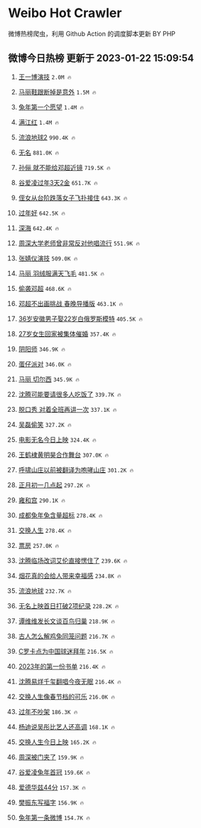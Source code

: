 # Weibo Hot Crawler 



微博热榜爬虫，利用 Github Action 的调度脚本更新 BY PHP 


## 微博今日热榜 更新于 2023-01-22 15:09:54 
1. [王一博演技](https://s.weibo.com/weibo?q=%23%E7%8E%8B%E4%B8%80%E5%8D%9A%E6%BC%94%E6%8A%80%23&t=31&band_rank=1&Refer=top) `2.0M 🔥` 

1. [马丽鞋跟断掉是意外](https://s.weibo.com/weibo?q=%E9%A9%AC%E4%B8%BD%E9%9E%8B%E8%B7%9F%E6%96%AD%E6%8E%89%E6%98%AF%E6%84%8F%E5%A4%96&t=31&band_rank=2&Refer=top) `1.5M 🔥` 

1. [兔年第一个愿望](https://s.weibo.com/weibo?q=%23%E5%85%94%E5%B9%B4%E7%AC%AC%E4%B8%80%E4%B8%AA%E6%84%BF%E6%9C%9B%23&t=31&band_rank=3&Refer=top) `1.4M 🔥` 

1. [满江红](https://s.weibo.com/weibo?q=%E6%BB%A1%E6%B1%9F%E7%BA%A2&t=31&band_rank=4&Refer=top) `1.4M 🔥` 

1. [流浪地球2](https://s.weibo.com/weibo?q=%E6%B5%81%E6%B5%AA%E5%9C%B0%E7%90%832&t=31&band_rank=5&Refer=top) `990.4K 🔥` 

1. [无名](https://s.weibo.com/weibo?q=%E6%97%A0%E5%90%8D&t=31&band_rank=6&Refer=top) `881.0K 🔥` 

1. [孙俪 就不能给邓超近镜](https://s.weibo.com/weibo?q=%E5%AD%99%E4%BF%AA%20%E5%B0%B1%E4%B8%8D%E8%83%BD%E7%BB%99%E9%82%93%E8%B6%85%E8%BF%91%E9%95%9C&t=31&band_rank=7&Refer=top) `719.5K 🔥` 

1. [谷爱凌过年3天2金](https://s.weibo.com/weibo?q=%23%E8%B0%B7%E7%88%B1%E5%87%8C%E8%BF%87%E5%B9%B43%E5%A4%A92%E9%87%91%23&t=31&band_rank=8&Refer=top) `651.7K 🔥` 

1. [侄女从台阶跌落女子飞扑接住](https://s.weibo.com/weibo?q=%23%E4%BE%84%E5%A5%B3%E4%BB%8E%E5%8F%B0%E9%98%B6%E8%B7%8C%E8%90%BD%E5%A5%B3%E5%AD%90%E9%A3%9E%E6%89%91%E6%8E%A5%E4%BD%8F%23&t=31&band_rank=9&Refer=top) `643.3K 🔥` 

1. [过年好](https://s.weibo.com/weibo?q=%23%E8%BF%87%E5%B9%B4%E5%A5%BD%23&t=31&band_rank=10&Refer=top) `642.5K 🔥` 

1. [深海](https://s.weibo.com/weibo?q=%E6%B7%B1%E6%B5%B7&t=31&band_rank=11&Refer=top) `642.4K 🔥` 

1. [周深大学老师曾非常反对他唱流行](https://s.weibo.com/weibo?q=%23%E5%91%A8%E6%B7%B1%E5%A4%A7%E5%AD%A6%E8%80%81%E5%B8%88%E6%9B%BE%E9%9D%9E%E5%B8%B8%E5%8F%8D%E5%AF%B9%E4%BB%96%E5%94%B1%E6%B5%81%E8%A1%8C%23&t=31&band_rank=12&Refer=top) `551.9K 🔥` 

1. [张婧仪演技](https://s.weibo.com/weibo?q=%23%E5%BC%A0%E5%A9%A7%E4%BB%AA%E6%BC%94%E6%8A%80%23&t=31&band_rank=13&Refer=top) `509.0K 🔥` 

1. [马丽 羽绒服满天飞毛](https://s.weibo.com/weibo?q=%E9%A9%AC%E4%B8%BD%20%E7%BE%BD%E7%BB%92%E6%9C%8D%E6%BB%A1%E5%A4%A9%E9%A3%9E%E6%AF%9B&t=31&band_rank=14&Refer=top) `481.5K 🔥` 

1. [偷袭邓超](https://s.weibo.com/weibo?q=%23%E5%81%B7%E8%A2%AD%E9%82%93%E8%B6%85%23&t=31&band_rank=15&Refer=top) `468.6K 🔥` 

1. [邓超不出画挑战 春晚导播版](https://s.weibo.com/weibo?q=%E9%82%93%E8%B6%85%E4%B8%8D%E5%87%BA%E7%94%BB%E6%8C%91%E6%88%98%20%E6%98%A5%E6%99%9A%E5%AF%BC%E6%92%AD%E7%89%88&t=31&band_rank=16&Refer=top) `463.1K 🔥` 

1. [36岁安徽男子娶22岁白俄罗斯模特](https://s.weibo.com/weibo?q=%2336%E5%B2%81%E5%AE%89%E5%BE%BD%E7%94%B7%E5%AD%90%E5%A8%B622%E5%B2%81%E7%99%BD%E4%BF%84%E7%BD%97%E6%96%AF%E6%A8%A1%E7%89%B9%23&t=31&band_rank=17&Refer=top) `405.5K 🔥` 

1. [27岁女生回家被集体催婚](https://s.weibo.com/weibo?q=%2327%E5%B2%81%E5%A5%B3%E7%94%9F%E5%9B%9E%E5%AE%B6%E8%A2%AB%E9%9B%86%E4%BD%93%E5%82%AC%E5%A9%9A%23&t=31&band_rank=18&Refer=top) `357.4K 🔥` 

1. [阴阳师](https://s.weibo.com/weibo?q=%E9%98%B4%E9%98%B3%E5%B8%88&t=31&band_rank=19&Refer=top) `346.9K 🔥` 

1. [蛋仔派对](https://s.weibo.com/weibo?q=%23%E8%9B%8B%E4%BB%94%E6%B4%BE%E5%AF%B9%23&t=31&band_rank=20&Refer=top) `346.0K 🔥` 

1. [马丽 切尔西](https://s.weibo.com/weibo?q=%E9%A9%AC%E4%B8%BD%20%E5%88%87%E5%B0%94%E8%A5%BF&t=31&band_rank=21&Refer=top) `345.9K 🔥` 

1. [沈腾可能要请很多人吃饭了](https://s.weibo.com/weibo?q=%23%E6%B2%88%E8%85%BE%E5%8F%AF%E8%83%BD%E8%A6%81%E8%AF%B7%E5%BE%88%E5%A4%9A%E4%BA%BA%E5%90%83%E9%A5%AD%E4%BA%86%23&t=31&band_rank=22&Refer=top) `339.7K 🔥` 

1. [脱口秀 对着全班再讲一次](https://s.weibo.com/weibo?q=%E8%84%B1%E5%8F%A3%E7%A7%80%20%E5%AF%B9%E7%9D%80%E5%85%A8%E7%8F%AD%E5%86%8D%E8%AE%B2%E4%B8%80%E6%AC%A1&t=31&band_rank=23&Refer=top) `337.1K 🔥` 

1. [吴磊偷笑](https://s.weibo.com/weibo?q=%E5%90%B4%E7%A3%8A%E5%81%B7%E7%AC%91&t=31&band_rank=24&Refer=top) `327.2K 🔥` 

1. [电影无名今日上映](https://s.weibo.com/weibo?q=%23%E7%94%B5%E5%BD%B1%E6%97%A0%E5%90%8D%E4%BB%8A%E6%97%A5%E4%B8%8A%E6%98%A0%23&t=31&band_rank=25&Refer=top) `324.4K 🔥` 

1. [王鹤棣黄明昊合作舞台](https://s.weibo.com/weibo?q=%23%E7%8E%8B%E9%B9%A4%E6%A3%A3%E9%BB%84%E6%98%8E%E6%98%8A%E5%90%88%E4%BD%9C%E8%88%9E%E5%8F%B0%23&t=31&band_rank=26&Refer=top) `307.0K 🔥` 

1. [呼啸山庄以前被翻译为咆哮山庄](https://s.weibo.com/weibo?q=%23%E5%91%BC%E5%95%B8%E5%B1%B1%E5%BA%84%E4%BB%A5%E5%89%8D%E8%A2%AB%E7%BF%BB%E8%AF%91%E4%B8%BA%E5%92%86%E5%93%AE%E5%B1%B1%E5%BA%84%23&t=31&band_rank=27&Refer=top) `301.2K 🔥` 

1. [正月初一几点起](https://s.weibo.com/weibo?q=%23%E6%AD%A3%E6%9C%88%E5%88%9D%E4%B8%80%E5%87%A0%E7%82%B9%E8%B5%B7%23&t=31&band_rank=28&Refer=top) `297.2K 🔥` 

1. [雍和宫](https://s.weibo.com/weibo?q=%E9%9B%8D%E5%92%8C%E5%AE%AB&t=31&band_rank=29&Refer=top) `290.1K 🔥` 

1. [成都兔年兔含量超标](https://s.weibo.com/weibo?q=%23%E6%88%90%E9%83%BD%E5%85%94%E5%B9%B4%E5%85%94%E5%90%AB%E9%87%8F%E8%B6%85%E6%A0%87%23&t=31&band_rank=30&Refer=top) `278.4K 🔥` 

1. [交换人生](https://s.weibo.com/weibo?q=%E4%BA%A4%E6%8D%A2%E4%BA%BA%E7%94%9F&t=31&band_rank=31&Refer=top) `278.4K 🔥` 

1. [票房](https://s.weibo.com/weibo?q=%E7%A5%A8%E6%88%BF&t=31&band_rank=32&Refer=top) `257.0K 🔥` 

1. [沈腾临场改词艾伦直接愣住了](https://s.weibo.com/weibo?q=%23%E6%B2%88%E8%85%BE%E4%B8%B4%E5%9C%BA%E6%94%B9%E8%AF%8D%E8%89%BE%E4%BC%A6%E7%9B%B4%E6%8E%A5%E6%84%A3%E4%BD%8F%E4%BA%86%23&t=31&band_rank=33&Refer=top) `239.6K 🔥` 

1. [烟花真的会给人带来幸福感](https://s.weibo.com/weibo?q=%23%E7%83%9F%E8%8A%B1%E7%9C%9F%E7%9A%84%E4%BC%9A%E7%BB%99%E4%BA%BA%E5%B8%A6%E6%9D%A5%E5%B9%B8%E7%A6%8F%E6%84%9F%23&t=31&band_rank=34&Refer=top) `234.8K 🔥` 

1. [流浪地球](https://s.weibo.com/weibo?q=%23%E6%B5%81%E6%B5%AA%E5%9C%B0%E7%90%83%23&t=31&band_rank=35&Refer=top) `232.7K 🔥` 

1. [无名上映首日打破2项纪录](https://s.weibo.com/weibo?q=%23%E6%97%A0%E5%90%8D%E4%B8%8A%E6%98%A0%E9%A6%96%E6%97%A5%E6%89%93%E7%A0%B42%E9%A1%B9%E7%BA%AA%E5%BD%95%23&t=31&band_rank=36&Refer=top) `228.2K 🔥` 

1. [谭维维发长文谈百鸟归巢](https://s.weibo.com/weibo?q=%23%E8%B0%AD%E7%BB%B4%E7%BB%B4%E5%8F%91%E9%95%BF%E6%96%87%E8%B0%88%E7%99%BE%E9%B8%9F%E5%BD%92%E5%B7%A2%23&t=31&band_rank=37&Refer=top) `218.9K 🔥` 

1. [古人怎么解鸡兔同笼问题](https://s.weibo.com/weibo?q=%23%E5%8F%A4%E4%BA%BA%E6%80%8E%E4%B9%88%E8%A7%A3%E9%B8%A1%E5%85%94%E5%90%8C%E7%AC%BC%E9%97%AE%E9%A2%98%23&t=31&band_rank=38&Refer=top) `216.7K 🔥` 

1. [C罗卡点为中国球迷拜年](https://s.weibo.com/weibo?q=%23C%E7%BD%97%E5%8D%A1%E7%82%B9%E4%B8%BA%E4%B8%AD%E5%9B%BD%E7%90%83%E8%BF%B7%E6%8B%9C%E5%B9%B4%23&t=31&band_rank=39&Refer=top) `216.5K 🔥` 

1. [2023年的第一份书单](https://s.weibo.com/weibo?q=%232023%E5%B9%B4%E7%9A%84%E7%AC%AC%E4%B8%80%E4%BB%BD%E4%B9%A6%E5%8D%95%23&t=31&band_rank=40&Refer=top) `216.4K 🔥` 

1. [沈腾易烊千玺翻唱今夜无眠](https://s.weibo.com/weibo?q=%23%E6%B2%88%E8%85%BE%E6%98%93%E7%83%8A%E5%8D%83%E7%8E%BA%E7%BF%BB%E5%94%B1%E4%BB%8A%E5%A4%9C%E6%97%A0%E7%9C%A0%23&t=31&band_rank=41&Refer=top) `216.4K 🔥` 

1. [交换人生像春节档的可乐](https://s.weibo.com/weibo?q=%23%E4%BA%A4%E6%8D%A2%E4%BA%BA%E7%94%9F%E5%83%8F%E6%98%A5%E8%8A%82%E6%A1%A3%E7%9A%84%E5%8F%AF%E4%B9%90%23&t=31&band_rank=42&Refer=top) `216.0K 🔥` 

1. [过年不吵架](https://s.weibo.com/weibo?q=%23%E8%BF%87%E5%B9%B4%E4%B8%8D%E5%90%B5%E6%9E%B6%23&t=31&band_rank=43&Refer=top) `186.3K 🔥` 

1. [杨迪说吴彤比艺人还高调](https://s.weibo.com/weibo?q=%23%E6%9D%A8%E8%BF%AA%E8%AF%B4%E5%90%B4%E5%BD%A4%E6%AF%94%E8%89%BA%E4%BA%BA%E8%BF%98%E9%AB%98%E8%B0%83%23&t=31&band_rank=44&Refer=top) `168.1K 🔥` 

1. [交换人生今日上映](https://s.weibo.com/weibo?q=%23%E4%BA%A4%E6%8D%A2%E4%BA%BA%E7%94%9F%E4%BB%8A%E6%97%A5%E4%B8%8A%E6%98%A0%23&t=31&band_rank=45&Refer=top) `165.2K 🔥` 

1. [周深被门夹了](https://s.weibo.com/weibo?q=%23%E5%91%A8%E6%B7%B1%E8%A2%AB%E9%97%A8%E5%A4%B9%E4%BA%86%23&t=31&band_rank=46&Refer=top) `159.9K 🔥` 

1. [谷爱凌兔年首冠](https://s.weibo.com/weibo?q=%23%E8%B0%B7%E7%88%B1%E5%87%8C%E5%85%94%E5%B9%B4%E9%A6%96%E5%86%A0%23&t=31&band_rank=47&Refer=top) `159.6K 🔥` 

1. [爱德华兹44分](https://s.weibo.com/weibo?q=%23%E7%88%B1%E5%BE%B7%E5%8D%8E%E5%85%B944%E5%88%86%23&t=31&band_rank=48&Refer=top) `157.3K 🔥` 

1. [樊振东写福字](https://s.weibo.com/weibo?q=%23%E6%A8%8A%E6%8C%AF%E4%B8%9C%E5%86%99%E7%A6%8F%E5%AD%97%23&t=31&band_rank=49&Refer=top) `156.9K 🔥` 

1. [兔年第一条微博](https://s.weibo.com/weibo?q=%23%E5%85%94%E5%B9%B4%E7%AC%AC%E4%B8%80%E6%9D%A1%E5%BE%AE%E5%8D%9A%23&t=31&band_rank=50&Refer=top) `154.7K 🔥` 

